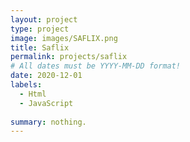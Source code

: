 ```yaml
---
layout: project
type: project
image: images/SAFLIX.png
title: Saflix
permalink: projects/saflix
# All dates must be YYYY-MM-DD format!
date: 2020-12-01
labels:
  - Html
  - JavaScript
  
summary: nothing.
---
```



